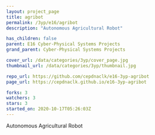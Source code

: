 ```yaml
---
layout: project_page
title: agribot
permalink: /3yp/e16/agribot
description: "Autonomous Agricultural Robot"

has_children: false
parent: E16 Cyber-Physical Systems Projects
grand_parent: Cyber-Physical Systems Projects

cover_url: /data/categories/3yp/cover_page.jpg
thumbnail_url: /data/categories/3yp/thumbnail.jpg

repo_url: https://github.com/cepdnaclk/e16-3yp-agribot
page_url: https://cepdnaclk.github.io/e16-3yp-agribot

forks: 3
watchers: 3
stars: 3
started_on: 2020-10-17T05:26:03Z
---
```

Autonomous Agricultural Robot

